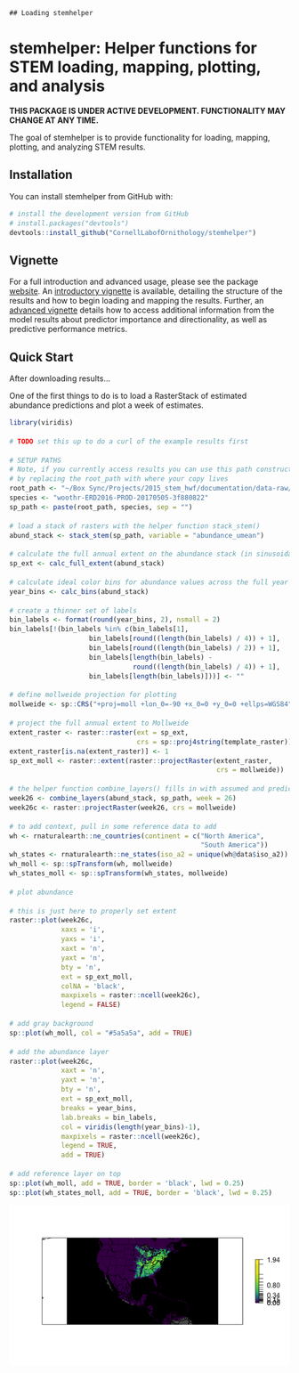 
<!-- README.md is generated from README.Rmd. Please edit that file -->
    ## Loading stemhelper

stemhelper: Helper functions for STEM loading, mapping, plotting, and analysis
==============================================================================

<!-- [![License: GPL v3](https://img.shields.io/badge/License-GPL%20v3-blue.svg)](http://www.gnu.org/licenses/gpl-3.0) -->
**THIS PACKAGE IS UNDER ACTIVE DEVELOPMENT. FUNCTIONALITY MAY CHANGE AT ANY TIME.**

The goal of stemhelper is to provide functionality for loading, mapping, plotting, and analyzing STEM results.

Installation
------------

You can install stemhelper from GitHub with:

``` r
# install the development version from GitHub
# install.packages("devtools")
devtools::install_github("CornellLabofOrnithology/stemhelper")
```

Vignette
--------

For a full introduction and advanced usage, please see the package [website](https://cornelllabofornithology.github.io/stemhelper). An [introductory vignette](https://cornelllabofornithology.github.io/stemhelper/articles/stem-intro-mapping.html) is available, detailing the structure of the results and how to begin loading and mapping the results. Further, an [advanced vignette](ttps://cornelllabofornithology.github.io/stemhelper/articles/stem-pipd.html) details how to access additional information from the model results about predictor importance and directionality, as well as predictive performance metrics.

Quick Start
-----------

After downloading results...

One of the first things to do is to load a RasterStack of estimated abundance predictions and plot a week of estimates.

``` r
library(viridis)

# TODO set this up to do a curl of the example results first

# SETUP PATHS
# Note, if you currently access results you can use this path construction
# by replacing the root_path with where your copy lives
root_path <- "~/Box Sync/Projects/2015_stem_hwf/documentation/data-raw/"
species <- "woothr-ERD2016-PROD-20170505-3f880822"
sp_path <- paste(root_path, species, sep = "")

# load a stack of rasters with the helper function stack_stem()
abund_stack <- stack_stem(sp_path, variable = "abundance_umean")

# calculate the full annual extent on the abundance stack (in sinusoidal projection)
sp_ext <- calc_full_extent(abund_stack)

# calculate ideal color bins for abundance values across the full year
year_bins <- calc_bins(abund_stack)

# create a thinner set of labels
bin_labels <- format(round(year_bins, 2), nsmall = 2)
bin_labels[!(bin_labels %in% c(bin_labels[1], 
                    bin_labels[round((length(bin_labels) / 4)) + 1], 
                    bin_labels[round((length(bin_labels) / 2)) + 1],
                    bin_labels[length(bin_labels) - 
                               round((length(bin_labels) / 4)) + 1],
                    bin_labels[length(bin_labels)]))] <- ""

# define mollweide projection for plotting
mollweide <- sp::CRS("+proj=moll +lon_0=-90 +x_0=0 +y_0=0 +ellps=WGS84")

# project the full annual extent to Mollweide
extent_raster <- raster::raster(ext = sp_ext, 
                                crs = sp::proj4string(template_raster))
extent_raster[is.na(extent_raster)] <- 1
sp_ext_moll <- raster::extent(raster::projectRaster(extent_raster, 
                                                    crs = mollweide))

# the helper function combine_layers() fills in with assumed and predicted zeroes
week26 <- combine_layers(abund_stack, sp_path, week = 26)
week26c <- raster::projectRaster(week26, crs = mollweide)

# to add context, pull in some reference data to add
wh <- rnaturalearth::ne_countries(continent = c("North America",
                                                "South America"))
wh_states <- rnaturalearth::ne_states(iso_a2 = unique(wh@data$iso_a2))
wh_moll <- sp::spTransform(wh, mollweide)
wh_states_moll <- sp::spTransform(wh_states, mollweide)

# plot abundance

# this is just here to properly set extent
raster::plot(week26c, 
             xaxs = 'i',
             yaxs = 'i',
             xaxt = 'n',
             yaxt = 'n',
             bty = 'n',
             ext = sp_ext_moll, 
             colNA = 'black',
             maxpixels = raster::ncell(week26c),
             legend = FALSE)

# add gray background
sp::plot(wh_moll, col = "#5a5a5a", add = TRUE)

# add the abundance layer
raster::plot(week26c, 
             xaxt = 'n', 
             yaxt = 'n',
             bty = 'n',
             ext = sp_ext_moll, 
             breaks = year_bins,
             lab.breaks = bin_labels,
             col = viridis(length(year_bins)-1),
             maxpixels = raster::ncell(week26c),
             legend = TRUE,
             add = TRUE)

# add reference layer on top
sp::plot(wh_moll, add = TRUE, border = 'black', lwd = 0.25)
sp::plot(wh_states_moll, add = TRUE, border = 'black', lwd = 0.25)
```

<img src="README-quick_start-1.png" width="\textwidth" style="display: block; margin: auto;" />
